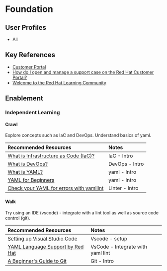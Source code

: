 # Foundation

## User Profiles

* All

## Key References

* [Customer Portal](https://access.redhat.com/)
* [How do I open and manage a support case on the Red Hat Customer Portal?](https://access.redhat.com/articles/38363)
* [Welcome to the Red Hat Learning Community](https://learn.redhat.com/)

## Enablement

### Independent Learning

#### Crawl

Explore concepts such as IaC and DevOps.  Understand basics of yaml.

| Recommended Resources | Notes |
| :-------------------- | :---- |
| [What is Infrastructure as Code (IaC)?](https://www.redhat.com/en/topics/automation/what-is-infrastructure-as-code-iac) | IaC - Intro |
| [What is DevOps?](https://www.redhat.com/en/topics/devops/what-is-devops) | DevOps - Intro |
| [What is YAML?](https://www.redhat.com/en/topics/automation/what-is-yaml) | yaml - Intro |
| [YAML for Beginners](https://www.redhat.com/en/blog/yaml-beginners) | yaml - Intro|
| [Check your YAML for errors with yamllint](https://www.redhat.com/en/blog/check-yaml-yamllint) | Linter - Intro |

#### Walk

Try using an IDE (vscode) - integrate with a lint tool as well as source code control (git).

| Recommended Resources | Notes |
| :-------------------- | :---- |
| [Setting up Visual Studio Code](https://code.visualstudio.com/docs/setup/setup-overview) | Vscode - setup |
| [YAML Language Support by Red Hat](https://marketplace.visualstudio.com/items?itemName=redhat.vscode-yaml) | VsCode - Integrate with yaml lint |
| [A Beginner's Guide to Git](https://developers.redhat.com/articles/2023/08/02/beginners-guide-git-version-control#) | Git - Intro |
